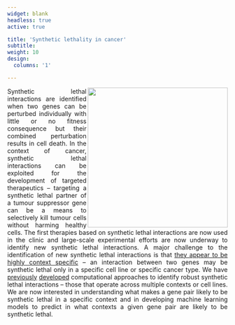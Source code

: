 ```yaml
---
widget: blank
headless: true
active: true

title: 'Synthetic lethality in cancer'
subtitle:
weight: 10  
design:
  columns: '1'

---
```


<img align="right" width="320" src="https://github.com/narodkebabci/UCD-cancer-data-lab/blob/75a2250bb15d84e8204037ffb5e7dc7cac9dc11c/assets/media/SyntheticLethality.jpg" />

<p align="justify">
  Synthetic lethal interactions are identified when two genes can be perturbed individually with little or no fitness consequence but their combined perturbation results in cell death. In the context of cancer, synthetic lethal interactions can be exploited for the development of targeted therapeutics – targeting a synthetic lethal partner of a tumour suppressor gene can be a means to selectively kill tumour cells without harming healthy cells. The first therapies based on synthetic lethal interactions are now used in the clinic and large-scale experimental efforts are now underway to identify new synthetic lethal interactions. A major challenge to the identification of new synthetic lethal interactions is that <a href="https://doi.org/10.1016/j.trecan.2018.08.003">they appear to be highly context specific</a> – an interaction between two genes may be synthetic lethal only in a specific cell line or specific cancer type. We have <a href="https://doi.org/10.7554/eLife.58925">previously</a> <a href="https://doi.org/10.1016/j.cels.2021.08.006">developed</a> computational approaches to identify robust synthetic lethal interactions – those that operate across multiple contexts or cell lines. We are now interested in understanding what makes a gene pair likely to be synthetic lethal in a specific context and in developing machine learning models to predict in what contexts a given gene pair are likely to be synthetic lethal.</p>

<br>

